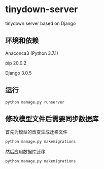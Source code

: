 # tinydown-server

tinydown server based on Django

## 环境和依赖

Anaconca3 (Python 3.7.1)

pip 20.0.2

Django 3.0.5

## 运行

```shell
python manage.py runserver
```

## 修改模型文件后需要同步数据库

首先为模型的改变生成迁移文件

```shell
python manage.py makemigrations
```

然后应用数据库迁移

```shell
python manage.py makemigrations
```
